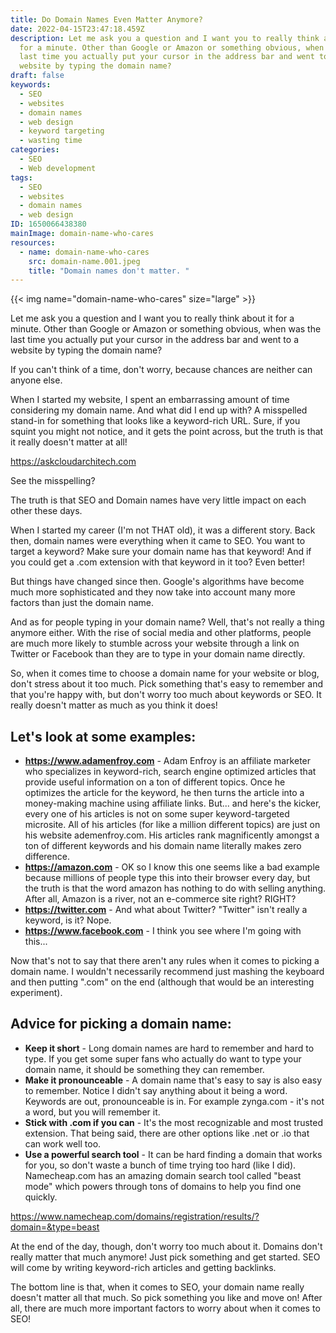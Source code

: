 ```yaml
---
title: Do Domain Names Even Matter Anymore?
date: 2022-04-15T23:47:18.459Z
description: Let me ask you a question and I want you to really think about it
  for a minute. Other than Google or Amazon or something obvious, when was the
  last time you actually put your cursor in the address bar and went to a
  website by typing the domain name?
draft: false
keywords:
  - SEO
  - websites
  - domain names
  - web design
  - keyword targeting
  - wasting time
categories:
  - SEO
  - Web development
tags:
  - SEO
  - websites
  - domain names
  - web design
ID: 1650066438380
mainImage: domain-name-who-cares
resources:
  - name: domain-name-who-cares
    src: domain-name.001.jpeg
    title: "Domain names don't matter. "
---
```

{{< img name="domain-name-who-cares" size="large" >}}

Let me ask you a question and I want you to really think about it for a minute. Other than Google or Amazon or something obvious, when was the last time you actually put your cursor in the address bar and went to a website by typing the domain name?

If you can't think of a time, don't worry, because chances are neither can anyone else.

When I started my website, I spent an embarrassing amount of time considering my domain name. And what did I end up with? A misspelled stand-in for something that looks like a keyword-rich URL. Sure, if you squint you might not notice, and it gets the point across, but the truth is that it really doesn't matter at all!

https://askcloudarchitech.com

See the misspelling?

The truth is that SEO and Domain names have very little impact on each other these days.

When I started my career (I'm not THAT old), it was a different story. Back then, domain names were everything when it came to SEO. You want to target a keyword? Make sure your domain name has that keyword! And if you could get a .com extension with that keyword in it too? Even better!

But things have changed since then. Google's algorithms have become much more sophisticated and they now take into account many more factors than just the domain name.

And as for people typing in your domain name? Well, that's not really a thing anymore either. With the rise of social media and other platforms, people are much more likely to stumble across your website through a link on Twitter or Facebook than they are to type in your domain name directly.

So, when it comes time to choose a domain name for your website or blog, don't stress about it too much. Pick something that's easy to remember and that you're happy with, but don't worry too much about keywords or SEO. It really doesn't matter as much as you think it does!

## Let's look at some examples:

* **https://www.adamenfroy.com** - Adam Enfroy is an affiliate marketer who specializes in keyword-rich, search engine optimized articles that provide useful information on a ton of different topics. Once he optimizes the article for the keyword, he then turns the article into a money-making machine using affiliate links. But... and here's the kicker, every one of his articles is not on some super keyword-targeted microsite. All of his articles (for like a million different topics) are just on his website ademenfroy.com. His articles rank magnificently amongst a ton of different keywords and his domain name literally makes zero difference.
* **https://amazon.com** - OK so I know this one seems like a bad example because millions of people type this into their browser every day, but the truth is that the word amazon has nothing to do with selling anything. After all, Amazon is a river, not an e-commerce site right? RIGHT?
* **https://twitter.com** - And what about Twitter? "Twitter" isn't really a keyword, is it? Nope.
* **https://www.facebook.com** - I think you see where I'm going with this...

Now that's not to say that there aren't any rules when it comes to picking a domain name. I wouldn't necessarily recommend just mashing the keyboard and then putting ".com" on the end (although that would be an interesting experiment).

## Advice for picking a domain name:

* **Keep it short** - Long domain names are hard to remember and hard to type. If you get some super fans who actually do want to type your domain name, it should be something they can remember.
* **Make it pronounceable** - A domain name that's easy to say is also easy to remember. Notice I didn't say anything about it being a word. Keywords are out, pronounceable is in. For example zynga.com - it's not a word, but you will remember it.
* **Stick with .com if you can** - It's the most recognizable and most trusted extension. That being said, there are other options like .net or .io that can work well too.
* **Use a powerful search tool** - It can be hard finding a domain that works for you, so don't waste a bunch of time trying too hard (like I did). Namecheap.com has an amazing domain search tool called "beast mode" which powers through tons of domains to help you find one quickly.

https://www.namecheap.com/domains/registration/results/?domain=&type=beast

At the end of the day, though, don't worry too much about it. Domains don't really matter that much anymore! Just pick something and get started. SEO will come by writing keyword-rich articles and getting backlinks.

The bottom line is that, when it comes to SEO, your domain name really doesn't matter all that much. So pick something you like and move on! After all, there are much more important factors to worry about when it comes to SEO!